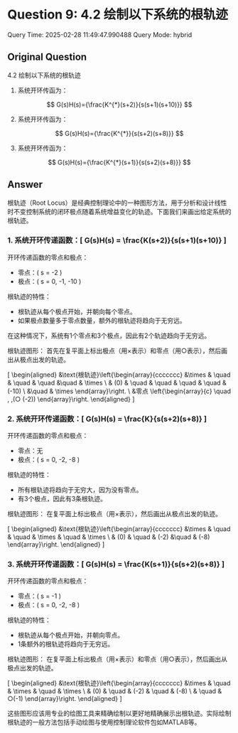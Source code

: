 # Question 9: 4.2 绘制以下系统的根轨迹

Query Time: 2025-02-28 11:49:47.990488
Query Mode: hybrid

## Original Question
4.2 绘制以下系统的根轨迹  

1. 系统开环传函为：  

$$
G(s)H(s)={\frac{K^{*}(s+2)}{s(s+1)(s+10)}}
$$  

2. 系统开环传函为：  

$$
G(s)H(s)={\frac{K^{*}}{s(s+2)(s+8)}}
$$  

3. 系统开环传函为：  

$$
G(s)H(s)={\frac{K^{*}(s+1)}{s(s+2)(s+8)}}
$$

## Answer
根轨迹（Root Locus）是经典控制理论中的一种图形方法，用于分析和设计线性时不变控制系统的闭环极点随着系统增益变化的轨迹。下面我们来画出给定系统的根轨迹。

### 1. 系统开环传递函数：\[ G(s)H(s) = \frac{K(s+2)}{s(s+1)(s+10)} \]

开环传递函数的零点和极点：
- 零点：\( s = -2 \)
- 极点：\( s = 0, -1, -10 \)

根轨迹的特性：
- 根轨迹从每个极点开始，并朝向每个零点。
- 如果极点数量多于零点数量，额外的根轨迹将趋向于无穷远。

在这种情况下，系统有1个零点和3个极点，因此有2个轨迹趋向于无穷远。

根轨迹图形：
首先在复平面上标出极点（用×表示）和零点（用○表示），然后画出从极点出发的轨迹。

\[
\begin{aligned}
&\text{根轨迹}\left\{\begin{array}{ccccccc}
&\times & \quad & \quad & \quad &\quad & \times \\
& (0) & \quad & \quad & \quad & \quad & (-10) \\
&\quad & \times
\end{array}\right. \\
&零点 \left\{\begin{array}{c}
\quad \, \,(○ (-2))
\end{array}\right.
\end{aligned}
\]

### 2. 系统开环传递函数：\[ G(s)H(s) = \frac{K}{s(s+2)(s+8)} \]

开环传递函数的零点和极点：
- 零点：无
- 极点：\( s = 0, -2, -8 \)

根轨迹的特性：
- 所有根轨迹将趋向于无穷大，因为没有零点。
- 有3个极点，因此有3条根轨迹。

根轨迹图形：
在复平面上标出极点（用×表示），然后画出从极点出发的轨迹。

\[
\begin{aligned}
&\text{根轨迹}\left\{\begin{array}{ccccccc}
&\times & \quad & \quad & \times & \quad & \times \\
& (0) & \quad & (-2) &\quad & (-8)
\end{array}\right.
\end{aligned}
\]

### 3. 系统开环传递函数：\[ G(s)H(s) = \frac{K(s+1)}{s(s+2)(s+8)} \]

开环传递函数的零点和极点：
- 零点：\( s = -1 \)
- 极点：\( s = 0, -2, -8 \)

根轨迹的特性：
- 根轨迹从每个极点开始，并朝向零点。
- 1条额外的根轨迹将趋向于无穷远。

根轨迹图形：
在复平面上标出极点（用×表示）和零点（用○表示），然后画出从极点出发的轨迹。

\[
\begin{aligned}
&\text{根轨迹}\left\{\begin{array}{ccccccc}
&\times & \quad & \times & \quad & \times \\
& (0) & \quad & (-2) & \quad & (-8) \\
& \quad & ○(-1)
\end{array}\right.
\end{aligned}
\]

这些图形应该用专业的绘图工具来精确绘制以更好地精确展示出根轨迹。实际绘制根轨迹的一般方法包括手动绘图与使用控制理论软件包如MATLAB等。